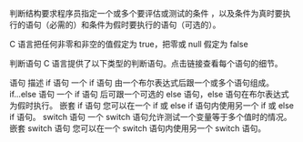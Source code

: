 判断结构要求程序员指定一个或多个要评估或测试的条件
，以及条件为真时要执行的语句（必需的）和条件为假时要执行的语句（可选的）。

C 语言把任何非零和非空的值假定为 true，把零或 null 假定为 false

判断语句
C 语言提供了以下类型的判断语句。点击链接查看每个语句的细节。

语句	描述
if 语句	一个 if 语句 由一个布尔表达式后跟一个或多个语句组成。
if...else 语句	一个 if 语句 后可跟一个可选的 else 语句，else 语句在布尔表达式为假时执行。
嵌套 if 语句	您可以在一个 if 或 else if 语句内使用另一个 if 或 else if 语句。
switch 语句	一个 switch 语句允许测试一个变量等于多个值时的情况。
嵌套 switch 语句	您可以在一个 switch 语句内使用另一个 switch 语句。




